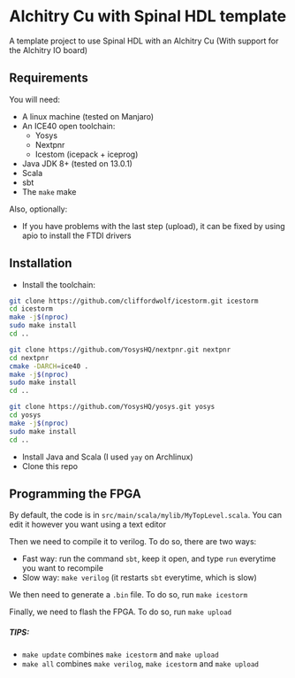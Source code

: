 # Alchitry Cu with Spinal HDL template

A template project to use Spinal HDL with an Alchitry Cu (With support for the Alchitry IO board)

## Requirements

You will need:
* A linux machine (tested on Manjaro)
* An ICE40 open toolchain:
  * Yosys
  * Nextpnr
  * Icestom (icepack + iceprog)
* Java JDK 8+ (tested on 13.0.1)
* Scala
* sbt
* The `make` make

Also, optionally:
* If you have problems with the last step (upload), it can be fixed by using apio to install the FTDI drivers

## Installation

* Install the toolchain:
```sh
git clone https://github.com/cliffordwolf/icestorm.git icestorm
cd icestorm
make -j$(nproc)
sudo make install
cd ..

git clone https://github.com/YosysHQ/nextpnr.git nextpnr
cd nextpnr
cmake -DARCH=ice40 .
make -j$(nproc)
sudo make install
cd ..

git clone https://github.com/YosysHQ/yosys.git yosys
cd yosys
make -j$(nproc)
sudo make install
cd ..
```

* Install Java and Scala (I used `yay` on Archlinux)
* Clone this repo

## Programming the FPGA

By default, the code is in `src/main/scala/mylib/MyTopLevel.scala`. You can edit it however you want using a text editor

Then we need to compile it to verilog. To do so, there are two ways:
* Fast way: run the command `sbt`, keep it open, and type `run` everytime you want to recompile
* Slow way: `make verilog` (it restarts `sbt` everytime, which is slow)

We then need to generate a `.bin` file. To do so, run `make icestorm`

Finally, we need to flash the FPGA. To do so, run `make upload`

##### TIPS:
* `make update` combines `make icestorm` and `make upload`
* `make all` combines `make verilog`, `make icestorm` and `make upload`
